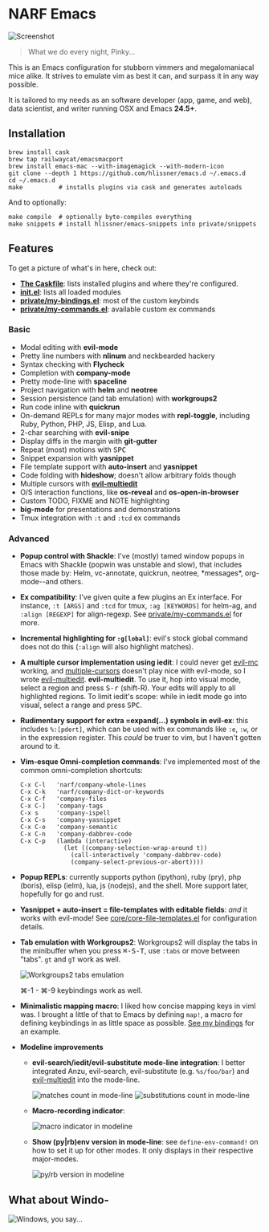# NARF Emacs

![Screenshot](/../screenshots/main.png?raw=true)

> What we do every night, Pinky...

This is an Emacs configuration for stubborn vimmers and megalomaniacal mice alike. It
strives to emulate vim as best it can, and surpass it in any way possible.

It is tailored to my needs as an software developer (app, game, and web), data scientist,
and writer running OSX and Emacs **24.5+**.

## Installation

```
brew install cask
brew tap railwaycat/emacsmacport
brew install emacs-mac --with-imagemagick --with-modern-icon
git clone --depth 1 https://github.com/hlissner/emacs.d ~/.emacs.d
cd ~/.emacs.d
make          # installs plugins via cask and generates autoloads
```

And to optionally:

```
make compile  # optionally byte-compiles everything
make snippets # install hlissner/emacs-snippets into private/snippets
```

## Features

To get a picture of what's in here, check out:

* **[The Caskfile](Cask)**: lists installed plugins and where they're configured.
* **[init.el](init.el)**: lists all loaded modules
* **[private/my-bindings.el]**: most of the custom keybinds
* **[private/my-commands.el]**: available custom ex commands

### Basic

  * Modal editing with **evil-mode**
  * Pretty line numbers with **nlinum** and neckbearded hackery
  * Syntax checking with **Flycheck**
  * Completion with **company-mode**
  * Pretty mode-line with **spaceline**
  * Project navigation with **helm** and **neotree**
  * Session persistence (and tab emulation) with **workgroups2**
  * Run code inline with **quickrun**
  * On-demand REPLs for many major modes with **repl-toggle**, including Ruby, Python,
    PHP, JS, Elisp, and Lua.
  * 2-char searching with **evil-snipe**
  * Display diffs in the margin with **git-gutter**
  * Repeat (most) motions with <kbd>SPC</kbd>
  * Snippet expansion with **yasnippet**
  * File template support with **auto-insert** and **yasnippet**
  * Code folding with **hideshow**; doesn't allow arbitrary folds though
  * Multiple cursors with **[evil-multiedit]**
  * O/S interaction functions, like **os-reveal** and **os-open-in-browser**
  * Custom TODO, FIXME and NOTE highlighting
  * **big-mode** for presentations and demonstrations
  * Tmux integration with `:t` and `:tcd` ex commands

### Advanced

  * **Popup control with Shackle**: I've (mostly) tamed window popups in Emacs with
    Shackle (popwin was unstable and slow), that includes those made by: Helm,
    vc-annotate, quickrun, neotree, \*messages\*, org-mode--and others.
  * **Ex compatibility**: I've given quite a few plugins an Ex interface. For instance,
    `:t [ARGS]` and `:tcd` for tmux, `:ag [KEYWORDS]` for helm-ag, and `:align [REGEXP]`
    for align-regexp. See [private/my-commands.el] for more.
  * **Incremental highlighting for `:g[lobal]`**: evil's stock global command does not
    do this (`:align` will also highlight matches).
  * **A multiple cursor implementation using iedit**: I could never get [evil-mc] working,
    and [multiple-cursors] doesn't play nice with evil-mode, so I wrote [evil-multiedit].
    **evil-multiedit**. To use it, hop into visual mode, select a region and press
    <kbd>S-r</kbd> (shift-R). Your edits will apply to all highlighted regions. To limit
    iedit's scope: while in iedit mode go into visual, select a range and press
    <kbd>SPC</kbd>.
  * **Rudimentary support for extra =expand(...) symbols in evil-ex**: this includes
    `%:[pdert]`, which can be used with ex commands like `:e`, `:w`, or in the expression
    register. This *could* be truer to vim, but I haven't gotten around to it.
  * **Vim-esque Omni-completion commands**: I've implemented most of the common
    omni-completion shortcuts:

    ```
    C-x C-l   'narf/company-whole-lines
    C-x C-k   'narf/company-dict-or-keywords
    C-x C-f   'company-files
    C-x C-]   'company-tags
    C-x s     'company-ispell
    C-x C-s   'company-yasnippet
    C-x C-o   'company-semantic
    C-x C-n   'company-dabbrev-code
    C-x C-p   (lambda (interactive)
                (let ((company-selection-wrap-around t))
                  (call-interactively 'company-dabbrev-code)
                  (company-select-previous-or-abort))))
    ```

  * **Popup REPLs**: currently supports python (ipython), ruby (pry), php (boris),
    elisp (ielm), lua, js (nodejs), and the shell. More support later, hopefully for go
    and rust.
  * **Yasnippet + auto-insert = file-templates with editable fields**: _and_ it works with
    evil-mode! See [core/core-file-templates.el](core/core-file-templates.el) for
    configuration details.
  * **Tab emulation with Workgroups2**: Workgroups2 will display the tabs in the
    minibuffer when you press <kbd>⌘-S-T</kbd>, use `:tabs` or move between "tabs". `gt`
    and `gT` work as well.

    ![Workgroups2 tabs emulation](/../screenshots/tabs.png?raw=true)

    ⌘-1 - ⌘-9 keybindings work as well.

  * **Minimalistic mapping macro**: I liked how concise mapping keys in viml was. I
    brought a little of that to Emacs by defining `map!`, a macro for defining keybindings
    in as little space as possible. [See my bindings](private/my-bindings.el) for an
    example.
  * **Modeline improvements**
    * **evil-search/iedit/evil-substitute mode-line integration**: I better integrated
      Anzu, evil-search, evil-substitute (e.g. `%s/foo/bar`) and
      [evil-multiedit](https://github.com/hlissner/evil-multiedit) into the mode-line.

      ![matches count in mode-line](/../screenshots/search.png?raw=true)
      ![substitutions count in mode-line](/../screenshots/subst.png?raw=true)
    * **Macro-recording indicator**:

      ![macro indicator in modeline](/../screenshots/macro.png?raw=true)
    * **Show (py|rb)env version in mode-line**: see `define-env-command!` on how to set it up
      for other modes. It only displays in their respective major-modes.

      ![py/rb version in modeline](/../screenshots/version.png?raw=true)


## What about Windo-
![Windows, you say...](http://i3.kym-cdn.com/photos/images/newsfeed/000/549/293/504.gif)


 [private/my-bindings.el]: private/my-bindings.el
 [private/my-commands.el]: private/my-commands.el
 [evil-mc]: https://github.com/gabesoft/evil-mc
 [multiple-cursors]: https://github.com/magnars/multiple-cursors.el
 [evil-multiedit]: https://github.com/hlissner/evil-multiedit
